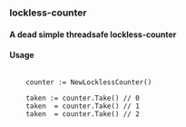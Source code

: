 ### lockless-counter

#### A dead simple threadsafe lockless-counter

#### Usage

```

	counter := NewLocklessCounter()
	
	taken := counter.Take() // 0
	taken  = counter.Take() // 1
	taken  = counter.Take() // 2

```


